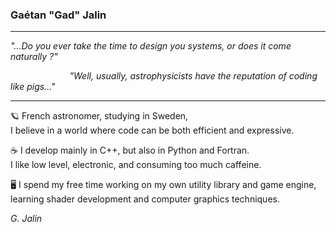 ### Gaétan "Gad" Jalin
---

*"...Do you ever take the time to design you systems, or does it come naturally ?"*

&nbsp;&nbsp;&nbsp;&nbsp;&nbsp;&nbsp;&nbsp;&nbsp;&nbsp;&nbsp;&nbsp;&nbsp;&nbsp;&nbsp;&nbsp;&nbsp;&nbsp;&nbsp;&nbsp;&nbsp;&nbsp;&nbsp;&nbsp;&nbsp;*"Well, usually, astrophysicists have the reputation of coding like pigs..."*

---

🪐 French astronomer, studying in Sweden,<br/>
I believe in a world where code can be both efficient and expressive.

☕ I develop mainly in C++, but also in Python and Fortran. <br/> 
I like low level, electronic, and consuming too much caffeine.

🖥 I spend my free time working on my own utility library and game engine, <br/>
learning shader development and computer graphics techniques.

*G. Jalin*
